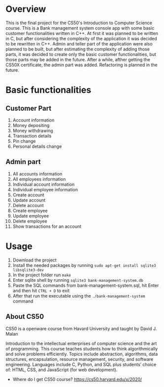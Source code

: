 # Overview
This is the final project for the CS50's Introduction to Computer Science course. This is a Bank management system console app with some basic customer functionalities written in C++. At first it was planned to be written in C, but after considering the complexity of the application it was decided to be rewritten in C++. Admin and teller part of the application were also planned to be built, but after estimating the complexity of adding those parts, it was decided to create only the basic customer functionalities, but those parts may be added in the future. After a while, afther getting the CS50X certificate, the admin part was added. Refactoring is planned in the future. 

# Basic functionalities
## Customer Part
1. Account information
2. Money depositing
3. Money withdrawing
4. Transaction details
5. Pin change
6. Personal details change

## Admin part
1. All accounts information
2. All employees information
3. Individual account information
4. Individual employee information
5. Create account
6. Update account
7. Delete account
8. Create employee
9. Update employee
10. Delete employee
11. Show transactions for an account

# Usage
1. Download the project
2. Install the needed packages by running `sudo apt-get install sqlite3 libsqlite3-dev`
3. In the project folder run `make`
4. Enter sqlite shell by running `sqlite3 bank-management-system.db`
5. Paste the SQL commands from bank-management-system.sql, hit Enter and then hit `CTRL + D` to exit
6. After that run the executable using the `./bank-management-system` command

## About CS50
CS50 is a openware course from Havard University and taught by David J. Malan

Introduction to the intellectual enterprises of computer science and the art of programming. This course teaches students how to think algorithmically and solve problems efficiently. Topics include abstraction, algorithms, data structures, encapsulation, resource management, security, and software engineering. Languages include C, Python, and SQL plus students’ choice of: HTML, CSS, and JavaScript (for web development).

- Where do I get CS50 course?
https://cs50.harvard.edu/x/2020/

